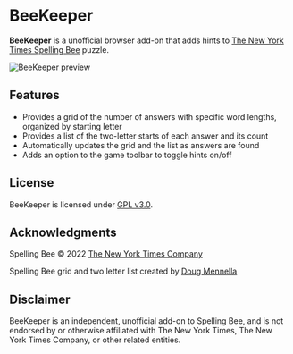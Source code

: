# BeeKeeper

**BeeKeeper** is a unofficial browser add-on that adds hints to [The New York Times Spelling Bee](https://www.nytimes.com/puzzles/spelling-bee) puzzle.

![BeeKeeper preview](https://github.com/scottblechman/beekeeper/blob/main/img/preview.png?raw=true)

## Features
* Provides a grid of the number of answers with specific word lengths, organized by starting letter
* Provides a list of the two-letter starts of each answer and its count
* Automatically updates the grid and the list as answers are found
* Adds an option to the game toolbar to toggle hints on/off

## License
BeeKeeper is licensed under [GPL v3.0](https://github.com/scottblechman/beekeeper/blob/main/LICENSE?raw=true).

## Acknowledgments
Spelling Bee © 2022 [The New York Times Company](https://www.nytco.com/)

Spelling Bee grid and two letter list created by [Doug Mennella](https://www.nytimes.com/2021/12/09/crosswords/spellingbee-tips.html)

## Disclaimer
BeeKeeper is an independent, unofficial add-on to Spelling Bee, and is not endorsed by or otherwise affiliated with The New York Times, The New York Times Company, or other related entities.